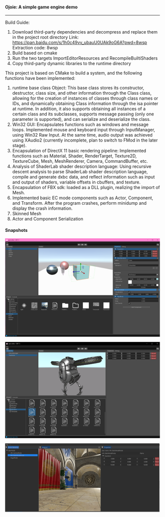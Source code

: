 #### Ojoie: A simple game engine demo

***
Build Guide:
1. Download third-party dependencies and decompress and replace them in the project root directory
Link: https://pan.baidu.com/s/1h0c49vv_ubauU0UAk9oG6A?pwd=8wsp Extraction code: 8wsp
2. Build based on cmake
3. Run the two targets ImportEditorResources and RecompileBuiltiShaders
4. Copy third-party dynamic libraries to the runtime directory

This project is based on CMake to build a system, and the following functions have been implemented:
1. runtime base class Object: This base class stores its constructor, destructor, class size, and other information through the Class class, allowing for the creation of instances of classes through class names or IDs, and dynamically obtaining Class information through the isa pointer at runtime. In addition, it also supports obtaining all instances of a certain class and its subclasses, supports message passing (only one parameter is supported), and can serialize and deserialize the class.
2. Win32 GUI: Encapsulates functions such as windows and message loops. Implemented mouse and keyboard input through InputManager, using Win32 Raw Input. At the same time, audio output was achieved using XAudio2 (currently incomplete, plan to switch to FMod in the later stage).
3. Encapsulation of DirectX 11 basic rendering pipeline: Implemented functions such as Material, Shader, RenderTarget, Texture2D, TextureCube, Mesh, MeshRenderer, Camera, CommandBuffer, etc.
4. Analysis of ShaderLab shader description language: Using recursive descent analysis to parse ShaderLab shader description language, compile and generate dxbc data, and reflect information such as input and output of shaders, variable offsets in cbuffers, and texture.
5. Encapsulation of FBX sdk: loaded as a DLL plugin, realizing the import of Mesh.
6. Implemented basic EC mode components such as Actor, Component, and Transform.
  After the program crashes, perform minidump and display the crash information.
7. Skinned Mesh
8. Actor and Component Serialization



#### Snapshots
![snapshot1](snapshots/Screenshot0.png)

![snapshot2](snapshots/Screenshot1.png)

![snapshot3](snapshots/Screenshot2.png)